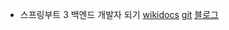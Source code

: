 - 스프링부트 3 백엔드 개발자 되기 [wikidocs](https://wikidocs.net/book/14881) [git](https://github.com/shinsunyoung/springboot-developer) [블로그](https://jhzlo.tistory.com/30?category=1266964)
